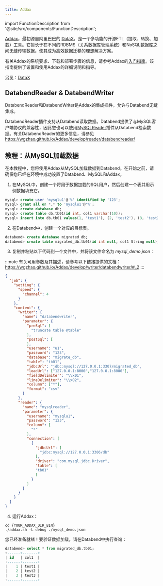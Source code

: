 ```yaml
---
title: Addax
---
```


import FunctionDescription from '@site/src/components/FunctionDescription';

<FunctionDescription description="引入版本：v1.1.70"/>

[Addax](https://github.com/wgzhao/Addax)，最初源自阿里巴巴的 [DataX](https://github.com/alibaba/DataX)，是一个多功能的开源ETL（提取、转换、加载）工具。它擅长于在不同的RDBMS（关系数据库管理系统）和NoSQL数据库之间无缝传输数据，使其成为高效数据迁移的理想解决方案。

有关Addax的系统要求、下载和部署步骤的信息，请参考Addax的[入门指南](https://github.com/wgzhao/Addax#getting-started)。该指南提供了设置和使用Addax的详细说明和指导。

另见：[DataX](datax.md)

## DatabendReader & DatabendWriter

DatabendReader和DatabendWriter是Addax的集成插件，允许与Databend无缝集成。

DatabendReader插件支持从Databend读取数据。Databend提供了与MySQL客户端协议的兼容性，因此您也可以使用[MySQLReader](https://wgzhao.github.io/Addax/develop/reader/mysqlreader/)插件从Databend检索数据。有关DatabendReader的更多信息，请参见 https://wgzhao.github.io/Addax/develop/reader/databendreader/

## 教程：从MySQL加载数据

在本教程中，您将使用Addax从MySQL加载数据到Databend。在开始之前，请确保您已经在环境中成功设置了Databend、MySQL和Addax。

1. 在MySQL中，创建一个将用于数据加载的SQL用户，然后创建一个表并用示例数据填充它。

```sql title='在MySQL中:'
mysql> create user 'mysqlu1'@'%' identified by '123';
mysql> grant all on *.* to 'mysqlu1'@'%';
mysql> create database db;
mysql> create table db.tb01(id int, col1 varchar(10));
mysql> insert into db.tb01 values(1, 'test1'), (2, 'test2'), (3, 'test3');
```

2. 在Databend中，创建一个对应的目标表。

```sql title='在Databend中:'
databend> create database migrated_db;
databend> create table migrated_db.tb01(id int null, col1 String null);
```

3. 复制并粘贴以下代码到一个文件中，并将该文件命名为 *mysql_demo.json*：

:::note
有关可用参数及其描述，请参考以下链接提供的文档：https://wgzhao.github.io/Addax/develop/writer/databendwriter/#_2
:::

```json title='mysql_demo.json'
{
  "job": {
    "setting": {
      "speed": {
        "channel": 4
      }
    },
    "content": {
      "writer": {
        "name": "databendwriter",
        "parameter": {
          "preSql": [
            "truncate table @table"
          ],
          "postSql": [
          ],
          "username": "u1",
          "password": "123",
          "database": "migrate_db",
          "table": "tb01",
          "jdbcUrl": "jdbc:mysql://127.0.0.1:3307/migrated_db",
          "loadUrl": ["127.0.0.1:8000","127.0.0.1:8000"],
          "fieldDelimiter": "\\x01",
          "lineDelimiter": "\\x02",
          "column": ["*"],
          "format": "csv"
        }
      },
      "reader": {
        "name": "mysqlreader",
        "parameter": {
          "username": "mysqlu1",
          "password": "123",
          "column": [
            "*"
          ],
          "connection": [
            {
              "jdbcUrl": [
                "jdbc:mysql://127.0.0.1:3306/db"
              ],
              "driver": "com.mysql.jdbc.Driver",
              "table": [
              "tb01"
              ]
            }
          ]
        }
      }
    }
  }
}
```

4. 运行Addax：

```shell
cd {YOUR_ADDAX_DIR_BIN}
./addax.sh -L debug ./mysql_demo.json 
```

您已经准备就绪！要验证数据加载，请在Databend中执行查询：

```sql
databend> select * from migrated_db.tb01;
+------+-------+
| id   | col1  |
+------+-------+
|    1 | test1 |
|    2 | test2 |
|    3 | test3 |
+------+-------+
```